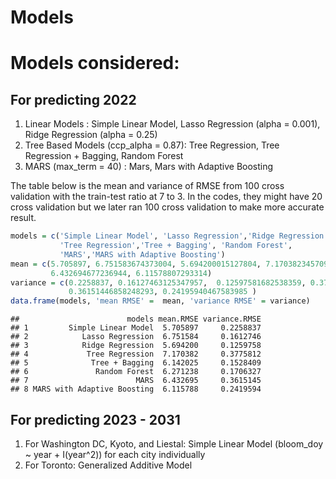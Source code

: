 Models
================
# Models considered:

## For predicting 2022

1.  Linear Models : Simple Linear Model, Lasso Regression (alpha =
    0.001), Ridge Regression (alpha = 0.25)
2.  Tree Based Models (ccp\_alpha = 0.87): Tree Regression, Tree
    Regression + Bagging, Random Forest
3.  MARS (max\_term = 40) : Mars, Mars with Adaptive Boosting

The table below is the mean and variance of RMSE from 100 cross validation with the train-test ratio at 7 to 3.
In the codes, they might have 20 cross validation but we later ran 100 cross validation to make more accurate result.

``` r
models = c('Simple Linear Model', 'Lasso Regression','Ridge Regression', 
           'Tree Regression','Tree + Bagging', 'Random Forest',
           'MARS','MARS with Adaptive Boosting')
mean = c(5.705897, 6.751583674373004, 5.694200015127804, 7.170382345709941, 6.142025322693755, 6.271237557481661,
         6.432694677236944, 6.11578807293314)
variance = c(0.2258837, 0.16127463125347957,  0.12597581682538359, 0.3775812306858149, 0.15284087784897424, 0.17063272712196434, 
             0.36151446858248293, 0.24195940467583985 )
data.frame(models, 'mean RMSE' =  mean, 'variance RMSE' = variance)
```

    ##                        models mean.RMSE variance.RMSE
    ## 1         Simple Linear Model  5.705897     0.2258837
    ## 2            Lasso Regression  6.751584     0.1612746
    ## 3            Ridge Regression  5.694200     0.1259758
    ## 4             Tree Regression  7.170382     0.3775812
    ## 5              Tree + Bagging  6.142025     0.1528409
    ## 6               Random Forest  6.271238     0.1706327
    ## 7                        MARS  6.432695     0.3615145
    ## 8 MARS with Adaptive Boosting  6.115788     0.2419594




## For predicting 2023 - 2031

1. For Washington DC, Kyoto, and Liestal: Simple Linear Model (bloom_doy ~ year + I(year^2)) for each city individually
2. For Toronto: Generalized Additive Model
